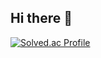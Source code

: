 ## Hi there 👋

[![Solved.ac Profile](http://mazassumnida.wtf/api/generate_badge?boj=gomudayya)](https://solved.ac/gomudayya)
